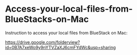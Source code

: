 # Access-your-local-files-from-BlueStacks-on-Mac

Instruction to access your local files from BlueStack on Mac: 

https://drive.google.com/folderview?id=0B7A7xeWo9y9nYTVZaXJ6cmFYdWc&usp=sharing
